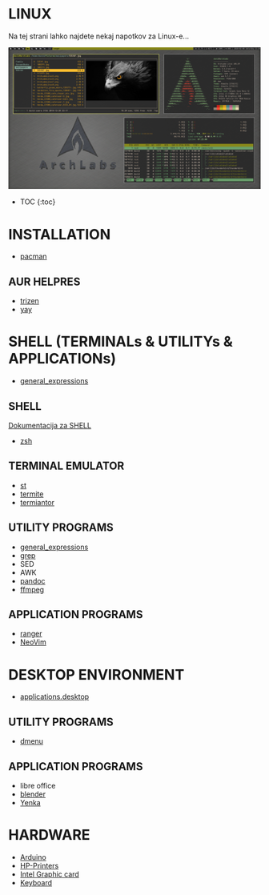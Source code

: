 # LINUX
Na tej strani lahko najdete nekaj napotkov za Linux-e...

![MyLinuxSetup]( ./slike/image.png)

- TOC
{:toc}

# INSTALLATION

- [pacman](pacman.md)

## AUR HELPRES

- [trizen](trizen.md)
- [yay](yay.md)

# SHELL (TERMINALs & UTILITYs & APPLICATIONs)

- [general_expressions](general_expressions.md)

## SHELL

[Dokumentacija za SHELL]( http://tldp.org/LDP/Bash-Beginners-Guide/html/index.html )

- [zsh](zsh.md)

## TERMINAL EMULATOR

- [st](st.md)
- [termite](termite.md)
- [termiantor](termiantor.md)

## UTILITY PROGRAMS

- [general_expressions](general_expressions.md)
- [grep](grep.md)
-  SED
-  AWK
- [pandoc](pandoc.md)
- [ffmpeg](ffmpeg.md)

## APPLICATION PROGRAMS

- [ranger](ranger.md)
- [NeoVim](NeoVim.md)

# DESKTOP ENVIRONMENT

- [applications.desktop](applications_desktop.md)

## UTILITY PROGRAMS

- [dmenu](dmenu.md)

## APPLICATION PROGRAMS

- libre office
- [blender](blender.md)
- [Yenka](Yenka.md)

# HARDWARE

- [Arduino](Arduino.md)
- [HP-Printers](HP_Printers.md)
- [Intel Graphic card](Intel_graphic_card.md)
- [Keyboard](Keyboard.md)


